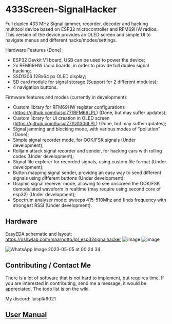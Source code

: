 # 433Screen-SignalHacker
Full duplex 433 MHz Signal jammer, recorder, decoder and hacking multitool device based on ESP32 microcontroller and RFM69HW radios. This version of the device provides an OLED screen and simple UI to navigate menus and different hacks/modes/settings.

Hardware Features (Done):
- ESP32 Devkit V1 board, USB can be used to power the device;
- 2x RFM69HW radio boards, in order to provide full duplex signal hacking;
- SSD1306 128x64 px OLED display;
- SD card module for signal storage (Support for 2 different modules);
- 4 navigation buttons.

Firmware features and modes (currently in development):
- Custom library for RFM69HW register configurations (https://github.com/luispl77/RFM69LPL) (Done, but may suffer updates);
- Custom library for UI creation in OLED screen (https://github.com/luispl77/UI1306LPL) (Done, but may suffer updates);
- Signal jamming and blocking mode, with various modes of "pollution" (Done);
- Simple signal recorder mode, for OOK/FSK signals (Under development);
- Rolljam attack signal recorder and sender, for hacking cars with rolling codes (Under development);
- Signal file explorer for recorded signals, using custom file format (Under development);
- Button mapping signal sender, providng an easy way to send different signals using different buttons (Under development);
- Graphic signal receiver mode, allowing to see onscreen the OOK/FSK demodulated waveform in realtime (may require using second core of esp32) (Under development);
- Spectrum analyser mode: sweeps 415-510Mhz and finds frequency with strongest RSSI (Under development).

## Hardware
EasyEDA schematic and layout: https://oshwlab.com/maarnotto/lpl_esp32signalhacker
![image](https://user-images.githubusercontent.com/81360502/236343828-5eb571a6-c591-4fb2-bbef-8b55d704c261.png)
![image](https://user-images.githubusercontent.com/81360502/236343848-cd96bbe8-c5c1-4bd1-ad73-7ae4cd8e46e6.png)





![WhatsApp Image 2023-05-05 at 00 24 34](https://user-images.githubusercontent.com/81360502/236350820-bab8f90a-2e23-47e5-a12c-8dca480eee96.jpeg)


## Contributing / Contact Me

There is a lot of software that is not hard to implement, but requires time. If you are interested in contributing, send me a message, it would be appreciated. The todo list is on the wiki.

My discord: luispl#9021

## [User Manual](https://github.com/luispl77/433Screen-SignalHacker/wiki/User-Manual)


